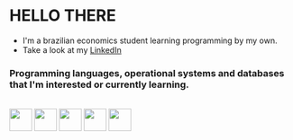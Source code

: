 # HELLO THERE
 - I'm a brazilian economics student learning programming by my own.
 - Take a look at my <a href="https://www.linkedin.com/in/luiz-eduardo-lima-a1b556192/">LinkedIn</a>
 
 ### Programming languages, operational systems and databases that I'm interested or currently learning.
<div style="display: inline_block/ align = center"><br>
  <img align="center" width="40" src="https://cdn.jsdelivr.net/gh/devicons/devicon/icons/python/python-original.svg">
  <img align="center" width="40" src="https://cdn.jsdelivr.net/gh/devicons/devicon/icons/r/r-original.svg">
  <img align="center" width="40" src="https://cdn.jsdelivr.net/gh/devicons/devicon/icons/linux/linux-original.svg" />
  <img align="center" width="40" src="https://cdn.jsdelivr.net/gh/devicons/devicon/icons/ruby/ruby-original-wordmark.svg" /> 
  <img align="center" width="40" src="https://cdn.jsdelivr.net/gh/devicons/devicon/icons/sqlite/sqlite-original.svg" />

</div>
